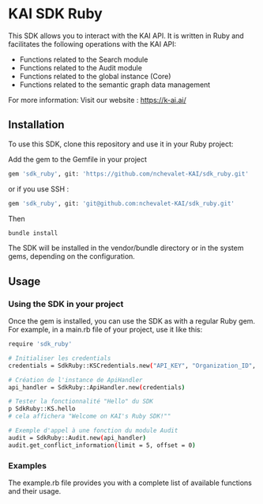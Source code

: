 # KAI SDK Ruby

This SDK allows you to interact with the KAI API. It is written in Ruby and facilitates the following operations with the KAI API:
- Functions related to the Search module
- Functions related to the Audit module
- Functions related to the global instance (Core)
- Functions related to the semantic graph data management

For more information:
Visit our website : https://k-ai.ai/

## Installation
To use this SDK, clone this repository and use it in your Ruby project:

Add the gem to the Gemfile in your project

```bash
gem 'sdk_ruby', git: 'https://github.com/nchevalet-KAI/sdk_ruby.git'
```

or if you use SSH :
```bash
gem 'sdk_ruby', git: 'git@github.com:nchevalet-KAI/sdk_ruby.git'
```

Then
```bash
bundle install
```

The SDK will be installed in the vendor/bundle directory or in the system gems, depending on the configuration.

## Usage
### Using the SDK in your project
Once the gem is installed, you can use the SDK as with a regular Ruby gem. For example, in a main.rb file of your project, use it like this:

```bash
require 'sdk_ruby'

# Initialiser les credentials
credentials = SdkRuby::KSCredentials.new("API_KEY", "Organization_ID", "Instance_ID")

# Création de l'instance de ApiHandler
api_handler = SdkRuby::ApiHandler.new(credentials)

# Tester la fonctionnalité "Hello" du SDK
p SdkRuby::KS.hello
# cela affichera "Welcome on KAI's Ruby SDK!""

# Exemple d'appel à une fonction du module Audit
audit = SdkRuby::Audit.new(api_handler)
audit.get_conflict_information(limit = 5, offset = 0)

```

### Examples
The example.rb file provides you with a complete list of available functions and their usage.